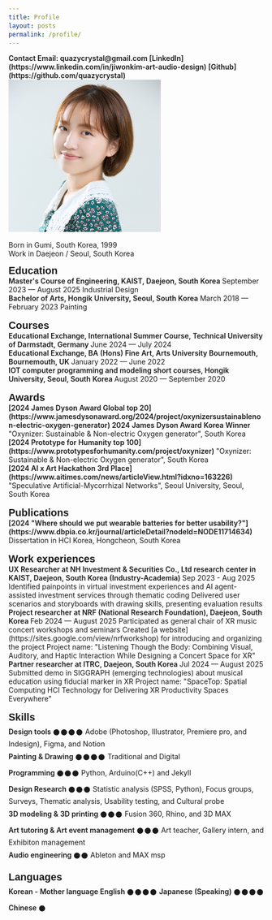```yaml
---
title: Profile
layout: posts
permalink: /profile/
---
```

<!-- <span style = "font-size: 20px; font-weight: 700;"> 
Jiwon Kim | Innovation Maker
</span> -->
<span style = "font-size: $type-size-4; font-weight: 600;"> 
Contact  
Email: quazycrystal@gmail.com
[LinkedIn](https://www.linkedin.com/in/jiwonkim-art-audio-design)
[Github](https://github.com/quazycrystal)
</span>

<img src="/assets/img/jiwon-kim.png" style="width:300px; height:auto;" alt="Jiwon-Kim-profile"> 
<br> 

Born in Gumi, South Korea, 1999  
Work in Daejeon / Seoul, South Korea  

<span style = "font-family: 'Greca', sans-serif; font-size: 20px; font-weight: 600;"> 
Education
</span>
<br>

<span style = "font-size: $type-size-4; font-weight: 600;"> 
Master's Course of Engineering, KAIST, Daejeon, South Korea
</span>  
September 2023 — August 2025  
Industrial Design
<br>

<span style = "font-size: $type-size-4; font-weight: 600;"> 
Bachelor of Arts, Hongik University, Seoul, South Korea
</span>  
March 2018 — February 2023  
Painting
<br>
<br>

<span style = "font-family: 'Greca', sans-serif; font-size: 20px; font-weight: 600;"> 
Courses
</span>
<br>

<span style = "font-size: $type-size-4; font-weight: 600;"> 
Educational Exchange, International Summer Course, Technical University of Darmstadt, Germany
</span>  
June 2024 — July 2024
<br>

<span style = "font-size: $type-size-4; font-weight: 600;"> 
Educational Exchange, BA (Hons) Fine Art, Arts University Bournemouth, Bournemouth, UK
</span>  
January 2022 — June 2022
<br>

<span style = "font-size: $type-size-4; font-weight: 600;"> 
IOT computer programming and modeling short courses, Hongik University, Seoul, South Korea
</span>  
August 2020 — September 2020
<br>
<br>

<span style = "font-family: 'Greca', sans-serif; font-size: 20px; font-weight: 600;"> 
Awards
</span>
<br>

<span style = "font-size: $type-size-4; font-weight: 600;"> 
[2024 James Dyson Award Global top 20](https://www.jamesdysonaward.org/2024/project/oxynizersustainablenon-electric-oxygen-generator)  
2024 James Dyson Award Korea Winner
</span>   
"Oxynizer: Sustainable & Non-electric Oxygen generator", South Korea
<br>

<span style = "font-size: $type-size-4; font-weight: 600;">
[2024 Prototype for Humanity top 100](https://www.prototypesforhumanity.com/project/oxynizer)
</span>   
"Oxynizer: Sustainable & Non-electric Oxygen generator", South Korea
<br>

<span style = "font-size: $type-size-4; font-weight: 600;"> 
[2024 AI x Art Hackathon 3rd Place](https://www.aitimes.com/news/articleView.html?idxno=163226)
<!-- (https://aiart.snu.ac.kr/aiart-hackathon) -->
</span>  
"Speculative Artificial-Mycorrhizal Networks", Seoul University, Seoul, South Korea
<br>
<br>

<span style = "font-family: 'Greca', sans-serif; font-size: 20px; font-weight: 600;"> 
Publications
</span>
<br>

<span style = "font-size: $type-size-4; font-weight: 600;"> 
[2024 "Where should we put wearable batteries for better usability?"](https://www.dbpia.co.kr/journal/articleDetail?nodeId=NODE11714634)
</span>  
Dissertation in HCI Korea, Hongcheon, South Korea
<br>
<br>

<!-- <span style = "font-family: 'Greca', sans-serif; font-size: 20px; font-weight: 600;"> 
Exhibitions
</span>
<br>

<span style = "font-size: $type-size-4; font-weight: 600;"> 
[2022 "Days, Days, Days!"](https://www.instagram.com/p/ClxlzabAmv9/)
</span>   
Hongik Painting Degree Show, Hongik University, Seoul, South Korea
<br>

<span style = "font-size: $type-size-4; font-weight: 600;"> 
[2018 "Yaoeseukechijeon"](https://www.instagram.com/p/Bj2NTbalSQl/)
</span>  
Hongik Painting group exhibition and management, Hongik University,
Seoul, South Korea
<br>
<br> -->

<span style = "font-family: 'Greca', sans-serif; font-size: 20px; font-weight: 600;"> 
Work experiences
</span>
<br>

<span style = "font-size: $type-size-4; font-weight: 600;"> 
UX Researcher at NH Investment & Securities Co., Ltd research center in KAIST, Daejeon, South Korea (Industry-Academia)  
</span>
Sep 2023 - Aug 2025   
Identified painpoints in virtual investment experiences and AI agent-assisted investment services through thematic coding  
Delivered user scenarios and storyboards with drawing skills, presenting evaluation results
<br>

<span style = "font-size: $type-size-4; font-weight: 600;"> 
Project researcher at NRF (National Research Foundation), Daejeon, South Korea
</span>  
Feb 2024 — August 2025  
Participated as general chair of XR music concert workshops and seminars  
Created [a website](https://sites.google.com/view/nrfworkshop) for introducing and organizing the project  
Project name: "Listening Though the Body: Combining Visual, Auditory, and Haptic Interaction While Designing a Concert Space for XR"
<br>

<span style = "font-size: $type-size-4; font-weight: 600;"> 
Partner researcher at ITRC, Daejeon, South Korea
</span>  
Jul 2024 — August 2025   
Submitted demo in SIGGRAPH (emerging technologies) about musical education using fiducial marker in XR  
Project name: "SpaceTop: Spatial Computing HCI Technology for Delivering XR Productivity Spaces Everywhere"
<br>  
<br>

<!-- <span style = "font-size: $type-size-4; font-weight: 600;"> 
Intern curator at [Alternative Space LOOP](http://altspaceloop.com/exhibitions/hcy-returnhome-2021), Seoul, South Korea
</span>  
June 2021 — August 2021  
Artwork installation management, artist research, and press
management.

<span style = "font-size: $type-size-4; font-weight: 600;"> 
Art teacher at Hongik University Middle School, Seoul, South Korea
</span>  
May 2021 — December 2021  
Introducing artist's works, demonstrating art using various
medium, and engaging student's interest in art
<br>
<br> -->

<span style = "font-family: 'Greca', sans-serif; font-size: 20px; font-weight: 600;"> 
Skills
</span>
<br>

<span style = "font-size: $type-size-4; font-weight: 600;">
Design tools 𒊹𒊹𒊹𒊹
</span>  
Adobe (Photoshop, Illustrator, Premiere pro, and Indesign), Figma, and Notion
<br>

<span style = "font-size: $type-size-4; font-weight: 600;">
Painting & Drawing 𒊹𒊹𒊹𒊹
</span>  
Traditional and Digital
<br>

<span style = "font-size: $type-size-4; font-weight: 600;">
Programming 𒊹𒊹𒊹
</span>  
Python, Arduino(C++) and Jekyll
<br>

<span style = "font-size: $type-size-4; font-weight: 600;">
Design Research 𒊹𒊹𒊹
</span>  
Statistic analysis (SPSS, Python), Focus groups, Surveys, Thematic analysis, Usability testing, and Cultural probe 
<br>

<span style = "font-size: $type-size-4; font-weight: 600;">
3D modeling & 3D printing 𒊹𒊹𒊹
</span>  
Fusion 360, Rhino, and 3D MAX
<br>

<span style = "font-size: $type-size-4; font-weight: 600;">
Art tutoring & Art event management 𒊹𒊹𒊹
</span>  
Art teacher, Gallery intern, and Exhibiton management
<br>

<span style = "font-size: $type-size-4; font-weight: 600;">
Audio engineering 𒊹𒊹
</span>  
Ableton and MAX msp
<br>
<br>

<span style = "font-family: 'Greca', sans-serif; font-size: 20px; font-weight: 600;"> 
Languages
</span>
<br>

<span style = "font-size: $type-size-4; font-weight: 600;">
Korean - Mother language  
English 𒊹𒊹𒊹𒊹  
Japanese (Speaking) 𒊹𒊹𒊹𒊹  
Chinese 𒊹
</span> 